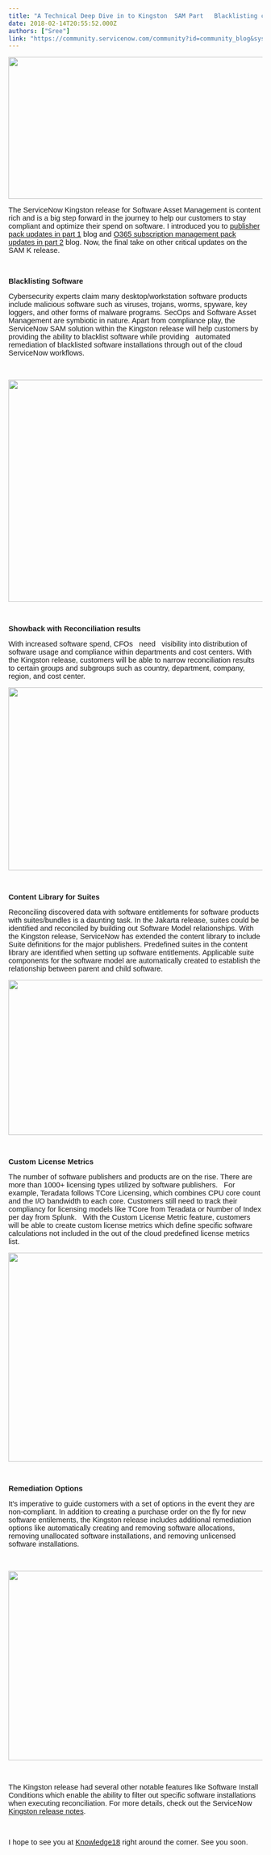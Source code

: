 ```yaml
---
title: "A Technical Deep Dive in to Kingston  SAM Part   Blacklisting content updates  other features"
date: 2018-02-14T20:55:52.000Z
authors: ["Sree"]
link: "https://community.servicenow.com/community?id=community_blog&sys_id=b9ac2625dbd0dbc01dcaf3231f96192a"
---
```

<p><img class="image-6 jive-image" style="height: 281px; width: 825.687px;" src="1e39bf3ddbd0d3041dcaf3231f961985.iix" width="826" height="281" /></p>
<p><span style="font-size: 11.0pt; font-family: calibri, verdana, arial, sans-serif;">The ServiceNow Kingston release for Software Asset Management is content rich and is a big step forward in the journey to help our customers to stay compliant and optimize <span class="grame">their</span> spend on software. I introduced you to <a href="community?id&#61;community_blog&amp;sys_id&#61;1c3d2ae5dbd0dbc01dcaf3231f96199a" rel="nofollow">publisher pack updates in part 1</a> blog and <a href="community?id&#61;community_blog&amp;sys_id&#61;1c5de229dbd0dbc01dcaf3231f9619dc" rel="nofollow">O365 subscription management pack updates in part 2</a> blog. Now, the final take on other critical updates on the SAM K release. </span></p>
<p> </p>
<p><span style="font-size: 11.0pt; font-family: calibri, verdana, arial, sans-serif;"><strong>Blacklisting Software</strong></span></p>
<p><span style="font-size: 11pt; font-family: calibri, verdana, arial, sans-serif;">Cybersecurity experts claim many desktop/workstation software products include malicious software such as viruses, trojans, worms, spyware, key loggers, and other forms of malware programs. </span><span class="spelle" style="font-family: calibri, verdana, arial, sans-serif; font-size: 11pt;">SecOps</span><span style="font-family: calibri, verdana, arial, sans-serif;"><span style="font-size: 11pt;"> and Software Asset Management are symbiotic in nature. Apart from compliance play, the ServiceNow SAM solution within the Kingston release will help customers by providing the ability to blacklist software while providing   automated   remediation of blacklisted software </span><span style="font-size: 14.6667px;">installations</span><span style="font-size: 11pt;"> through out of the cloud ServiceNow workflows.</span></span></p>
<p> </p>
<p><span style="font-size: 11pt; font-family: calibri, verdana, arial, sans-serif;"><img class="image-1 jive-image" style="width: 684px; height: 439.47px;" src="cd941cc6dbd49fc068c1fb651f9619dd.iix" width="684" height="439" /></span></p>
<p> </p>
<p><span style="font-size: 11.0pt; font-family: calibri, verdana, arial, sans-serif;"><strong>Showback with Reconciliation results</strong></span></p>
<p><span style="font-size: 11pt; font-family: calibri, verdana, arial, sans-serif;">With increased software spend, CFOs   need   visibility into distribution of software usage and compliance within departments and cost centers. With the Kingston release, customers will be able to narrow reconciliation results to certain groups and subgroups such as country, department, company, region, and cost center.   </span></p>
<p><span style="font-family: calibri, verdana, arial, sans-serif;"> <img class="image-2 jive-image" style="width: 620px; height: 362px;" src="49077335db905fc03eb27a9e0f96192c.iix" width="677" height="395" /></span></p>
<p> </p>
<p><span style="font-size: 11.0pt; font-family: calibri, verdana, arial, sans-serif;"><strong>Content Library for Suites </strong></span></p>
<p><span style="font-size: 11pt; font-family: calibri, verdana, arial, sans-serif;">Reconciling discovered data with software entitlements for software products with suites/bundles is a daunting task. In the Jakarta release, suites could be identified and reconciled by building out Software Model relationships. With the Kingston release, ServiceNow has extended the content library to include Suite definitions for the major publishers. Predefined suites in the content library are identified when setting up software entitlements. Applicable suite components for the software model are automatically created to establish the relationship between parent and child software.</span></p>
<p><img class="image-3 jive-image" style="width: 633px; height: 307.534px;" src="04de1142db1c130468c1fb651f96191f.iix" width="633" height="308" /></p>
<p> </p>
<p><span style="font-size: 11.0pt; font-family: calibri, verdana, arial, sans-serif;"><strong>Custom License Metrics</strong></span></p>
<p><span style="font-size: 11pt; font-family: calibri, verdana, arial, sans-serif;">The number of software publishers and products are on the rise. There are more than 1000&#43; licensing types utilized by software publishers.   For example, Teradata follows <span class="spelle">TCore</span> Licensing, which combines CPU core count and the I/O bandwidth to each core. Customers still need to track their compliancy for licensing models like <span class="spelle">TCore</span> from Teradata or Number of Index per day from Splunk.   With the Custom License Metric feature, customers will be able to create custom license metrics which define specific software calculations not included in the out of the cloud predefined license metrics list. </span></p>
<p><span style="font-family: calibri, verdana, arial, sans-serif;"><img class="jive-image image-4" style="width: 633px; height: 413.492px;" src="df8cb882db9497041dcaf3231f9619cd.iix" width="633" height="413" /> </span></p>
<p> </p>
<p><span style="font-size: 11.0pt; font-family: calibri, verdana, arial, sans-serif;"><strong>Remediation Options</strong></span></p>
<p><span style="font-size: 11pt; font-family: calibri, verdana, arial, sans-serif;">It&#39;s imperative to guide customers with a set of options in the event they are non-compliant. In addition to creating a purchase order on the fly for new software entilements, the Kingston release includes additional remediation options like automatically creating and removing software allocations, removing unallocated software installations, and removing unlicensed software installations.</span></p>
<p> </p>
<p><span style="font-family: calibri, verdana, arial, sans-serif;"><img class="image-5 jive-image" style="width: 618px; height: 374.787px;" src="0ca75c8adbd817049c9ffb651f9619d1.iix" width="618" height="375" /> </span></p>
<p> </p>
<p><span style="font-family: calibri, verdana, arial, sans-serif;"><span style="font-size: 11.0pt;">The Kingston release had several other notable features like Software Install Conditions which enable the ability to filter out specific software installations when executing reconciliation. For more details, check out the ServiceNow </span><a href="https://docs.servicenow.com/bundle/kingston-release-notes/page/release-notes/it-service-management/software-asset-management-rn.html" rel="nofollow"><span style="font-size: 11.0pt;">Kingston release notes</span></a><span style="font-size: 11.0pt;">.</span></span></p>
<p> </p>
<p><span style="font-family: calibri, verdana, arial, sans-serif;"><span style="font-size: 11.0pt;">I hope to see you at <a href="https://knowledge.servicenow.com/" rel="nofollow">Knowledge18</a> right around the corner. See you soon.</span></span></p>